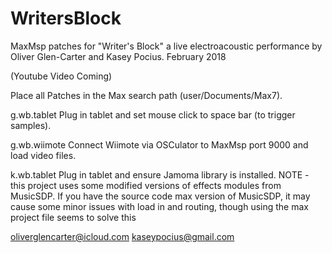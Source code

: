 # WritersBlock
MaxMsp patches for "Writer's Block" a live electroacoustic performance by Oliver Glen-Carter and Kasey Pocius. February 2018

(Youtube Video Coming)

Place all Patches in the Max search path (user/Documents/Max7).

g.wb.tablet
Plug in tablet and set mouse click to space bar (to trigger samples).

g.wb.wiimote
Connect Wiimote via OSCulator to MaxMsp port 9000 and load video files.

k.wb.tablet
Plug in tablet and ensure Jamoma library is installed. 
NOTE - this project uses some modified versions of effects modules from MusicSDP. If you have the source code max version of MusicSDP, it may cause some minor issues with load in and routing, though using the max project file seems to solve this

oliverglencarter@icloud.com
kaseypocius@gmail.com
